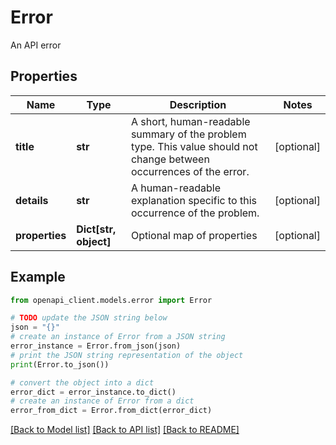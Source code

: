 # Error

An API error

## Properties

Name | Type | Description | Notes
------------ | ------------- | ------------- | -------------
**title** | **str** | A short, human-readable summary of the problem type. This value should not change between occurrences of the error. | [optional] 
**details** | **str** | A human-readable explanation specific to this occurrence of the problem. | [optional] 
**properties** | **Dict[str, object]** | Optional map of properties | [optional] 

## Example

```python
from openapi_client.models.error import Error

# TODO update the JSON string below
json = "{}"
# create an instance of Error from a JSON string
error_instance = Error.from_json(json)
# print the JSON string representation of the object
print(Error.to_json())

# convert the object into a dict
error_dict = error_instance.to_dict()
# create an instance of Error from a dict
error_from_dict = Error.from_dict(error_dict)
```
[[Back to Model list]](../README.md#documentation-for-models) [[Back to API list]](../README.md#documentation-for-api-endpoints) [[Back to README]](../README.md)


